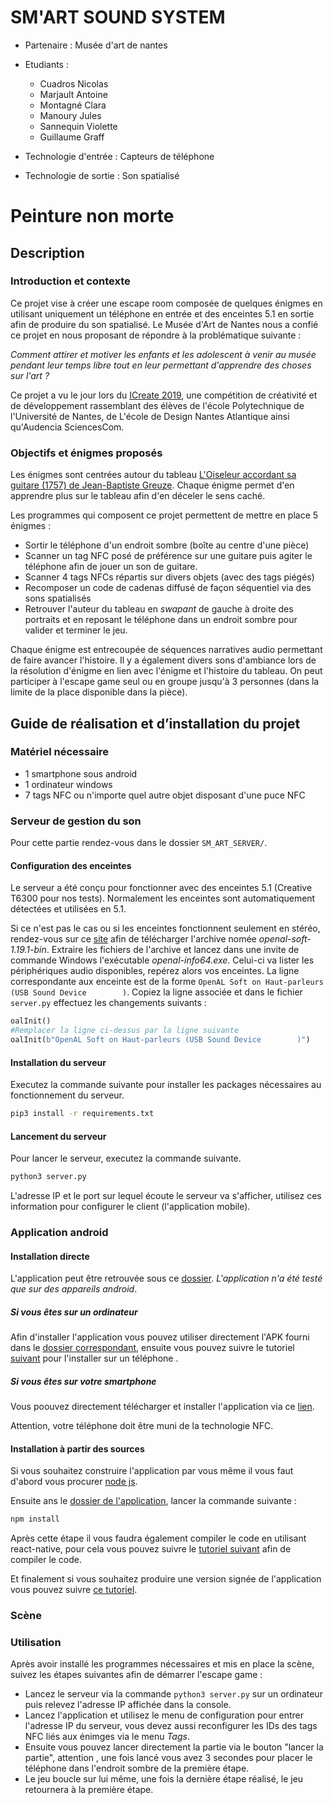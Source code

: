 # SM'ART SOUND SYSTEM

- Partenaire : Musée d'art de nantes

- Etudiants : 

	- Cuadros Nicolas
	- Marjault Antoine
	- Montagné Clara
	- Manoury Jules
	- Sannequin Violette
	- Guillaume Graff


- Technologie d'entrée : Capteurs de téléphone

- Technologie de sortie : Son spatialisé

  

# Peinture non morte

## Description

### Introduction et contexte

Ce projet vise à créer une escape room composée de quelques énigmes en utilisant uniquement un téléphone en entrée et des enceintes 5.1 en sortie afin de produire du son spatialisé.
Le Musée d'Art de Nantes nous a confié ce projet en nous proposant de répondre à la problématique suivante :

*Comment attirer et motiver les enfants et les adolescent à venir au musée pendant leur temps libre tout en leur permettant d'apprendre des choses sur l'art ?*

Ce projet a vu le jour lors du [ICreate 2019](https://projeticreate2019.wixsite.com/icreate19?fbclid=IwAR3sZtT69xuDUp60zoIqp_Ut2Em7cNhtB9y3uWBsRF6w7pOj3tiniH10_LM), une compétition de créativité et de développement rassemblant des élèves de l'école Polytechnique de l'Université de Nantes, de L'école de Design Nantes Atlantique ainsi qu'Audencia SciencesCom.

### Objectifs et énigmes proposés

Les énigmes sont centrées autour du tableau [L'Oiseleur accordant sa guitare (1757) de Jean-Baptiste Greuze](https://fr.wikipedia.org/wiki/Jean-Baptiste_Greuze).
Chaque énigme permet d'en apprendre plus sur le tableau afin d'en déceler le sens caché.

Les programmes qui composent ce projet permettent de mettre en place 5 énigmes :
- Sortir le téléphone d'un endroit sombre (boîte au centre d'une pièce)
- Scanner un tag NFC posé de préférence sur une guitare puis agiter le téléphone afin de jouer un son de guitare.
- Scanner 4 tags NFCs répartis sur divers objets (avec des tags piégés)
- Recomposer un code de cadenas diffusé de façon séquentiel via des sons spatialisés
- Retrouver l'auteur du tableau en *swapant* de gauche à droite des portraits et en reposant le téléphone dans un endroit sombre pour valider et terminer le jeu.

Chaque énigme est entrecoupée de séquences narratives audio permettant de faire avancer l'histoire.
Il y a également divers sons d'ambiance lors de la résolution d'énigme en lien avec l'énigme et l'histoire du tableau.
On peut participer à l'escape game seul ou en groupe jusqu'à 3 personnes (dans la limite de la place disponible dans la pièce).

## Guide de réalisation et d’installation du projet

### Matériel nécessaire

- 1 smartphone sous android
- 1 ordinateur windows
- 7 tags NFC ou n'importe quel autre objet disposant d'une puce NFC

### Serveur de gestion du son

Pour cette partie rendez-vous dans le dossier ```SM_ART_SERVER/```.

#### Configuration des enceintes

Le serveur a été conçu pour fonctionner avec des enceintes 5.1 (Creative T6300 pour nos tests). Normalement les enceintes sont automatiquement détectées et utilisées en 5.1.

Si ce n'est pas le cas ou si les enceintes fonctionnent seulement en stéréo, rendez-vous sur ce [site](https://kcat.strangesoft.net/openal.html) afin de télécharger l'archive nomée *openal-soft-1.19.1-bin*.
Extraire les fichiers de l'archive et lancez dans une invite de commande Windows l'exécutable *openal-info64.exe*. Celui-ci va lister les périphériques audio disponibles, repérez alors vos enceintes. La ligne correspondante aux enceinte est de la forme ```OpenAL Soft on Haut-parleurs (USB Sound Device        )```.
Copiez la ligne associée et dans le fichier ```server.py``` effectuez les changements suivants :

```python
oalInit()
#Remplacer la ligne ci-dessus par la ligne suivante
oalInit(b"OpenAL Soft on Haut-parleurs (USB Sound Device        )")
```

#### Installation du serveur
Executez la commande suivante pour installer les packages nécessaires au fonctionnement du serveur.

```bash
pip3 install -r requirements.txt
```

#### Lancement du serveur
Pour lancer le serveur, executez la commande suivante.
```bash
python3 server.py
```
L'adresse IP et le port sur lequel écoute le serveur va s'afficher, utilisez ces information pour configurer le client (l'application mobile).

### Application android

#### Installation directe

L'application peut être retrouvée sous ce [dossier](./SM_ART/).
*L'application n'a été testé que sur des appareils android*.
##### Si vous êtes sur un ordinateur

Afin d'installer l'application vous pouvez utiliser directement l'APK fourni dans le [dossier correspondant](./SM_ART/apk), ensuite vous pouvez suivre le tutoriel [suivant](https://www.wondershare.com/fr/mobile-phone/installer-android-application.html) pour l'installer sur un téléphone  .

##### Si vous êtes sur votre smartphone

Vous poouvez directement télécharger et installer l'application via ce [lien](https://github.com/CuadrosNicolas/ICreate2019/raw/master/SM_ART/apk/app-release.apk).

Attention, votre téléphone doit être muni de la technologie NFC.

#### Installation à partir des sources

Si vous souhaitez construire l'application par vous même il vous faut d'abord vous procurer [node js](https://nodejs.org/en/).

Ensuite ans le [dossier de l'application](./SM_ART), lancer la commande suivante :
```bash
npm install
```

Après cette étape il vous faudra également compiler le code en utilisant react-native, pour cela vous pouvez suivre le [tutoriel suivant](https://facebook.github.io/react-native/docs/running-on-device) afin de compiler le code.

Et finalement si vous souhaitez produire une version signée de l'application vous pouvez suivre [ce tutoriel](https://facebook.github.io/react-native/docs/signed-apk-android).

### Scène

### Utilisation

Après avoir installé les programmes nécessaires et mis en place la scène, suivez les étapes suivantes afin de démarrer l'escape game :
- Lancez le serveur  via la commande ```python3 server.py``` sur un ordinateur puis relevez l'adresse IP affichée dans la console.
- Lancez l'application et utilisez le menu de configuration pour entrer l'adresse IP du serveur, vous devez aussi reconfigurer les IDs des tags NFC liés aux énimges via le menu *Tags*.
- Ensuite vous pouvez lancer directement la partie via le bouton "lancer la partie", attention , une fois lancé vous avez 3 secondes pour placer le téléphone dans l'endroit sombre de la première étape.
- Le jeu boucle sur lui même, une fois la dernière étape réalisé, le jeu retournera à la première étape.
